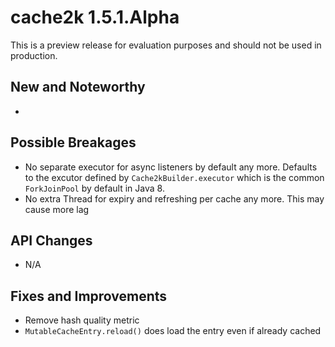 # cache2k 1.5.1.Alpha

This is a preview release for evaluation purposes and should not be used in production.

## New and Noteworthy

- 

## Possible Breakages

- No separate executor for async listeners by default any more.
  Defaults to the excutor defined by `Cache2kBuilder.executor` which is
  the common `ForkJoinPool` by default in Java 8.
- No extra Thread for expiry and refreshing per cache any more.
  This may cause more lag

## API Changes 

- N/A

## Fixes and Improvements

- Remove hash quality metric
- `MutableCacheEntry.reload()` does load the entry even if already cached

